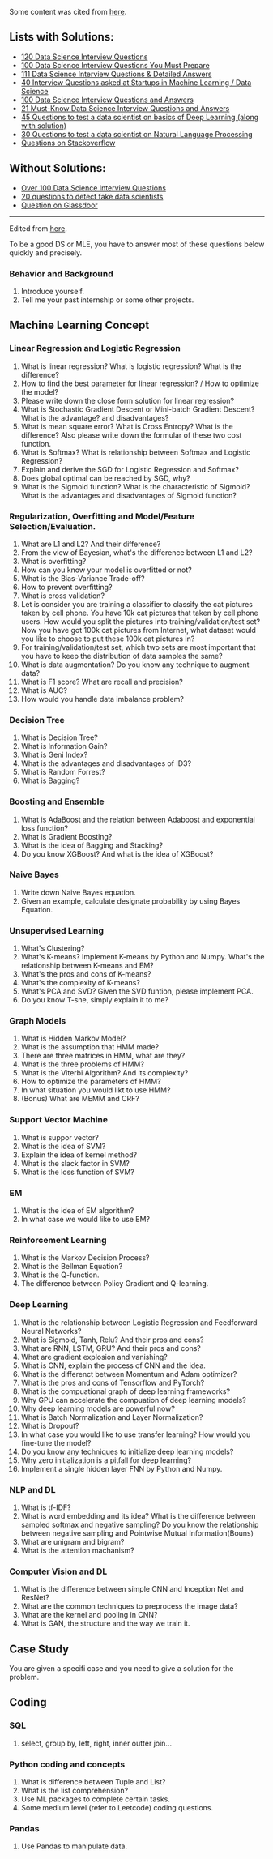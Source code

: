 Some content was cited from [here](https://github.com/Shujian2015/FreeML#--lists-with-solutions).

## Lists with Solutions:
- [120 Data Science Interview Questions](https://github.com/JifuZhao/120-DS-Interview-Questions)
- [100 Data Science Interview Questions You Must Prepare](https://www.edureka.co/blog/interview-questions/data-science-interview-questions/)
- [111 Data Science Interview Questions & Detailed Answers](https://rpubs.com/JDAHAN/172473?lipi=urn%3Ali%3Apage%3Ad_flagship3_pulse_read%3BgFdjeopHQ5C1%2BT367egIug%3D%3D)
- [40 Interview Questions asked at Startups in Machine Learning / Data Science](https://www.analyticsvidhya.com/blog/2016/09/40-interview-questions-asked-at-startups-in-machine-learning-data-science/?lipi=urn%3Ali%3Apage%3Ad_flagship3_pulse_read%3BgFdjeopHQ5C1%2BT367egIug%3D%3D)
- [100 Data Science Interview Questions and Answers](https://www.dezyre.com/article/100-data-science-interview-questions-and-answers-general-for-2017/184?lipi=urn%3Ali%3Apage%3Ad_flagship3_pulse_read%3BgFdjeopHQ5C1%2BT367egIug%3D%3D)
- [21 Must-Know Data Science Interview Questions and Answers](http://www.kdnuggets.com/2016/02/21-data-science-interview-questions-answers.html?lipi=urn%3Ali%3Apage%3Ad_flagship3_pulse_read%3BgFdjeopHQ5C1%2BT367egIug%3D%3D)
- [45 Questions to test a data scientist on basics of Deep Learning (along with solution)](https://www.analyticsvidhya.com/blog/2017/01/must-know-questions-deep-learning/?lipi=urn%3Ali%3Apage%3Ad_flagship3_pulse_read%3BgFdjeopHQ5C1%2BT367egIug%3D%3D)
- [30 Questions to test a data scientist on Natural Language Processing](https://www.analyticsvidhya.com/blog/2017/07/30-questions-test-data-scientist-natural-language-processing-solution-skilltest-nlp/?lipi=urn%3Ali%3Apage%3Ad_flagship3_pulse_read%3BgFdjeopHQ5C1%2BT367egIug%3D%3D)
- [Questions on Stackoverflow](https://stackoverflow.com/questions/tagged/machine-learning?sort=votes&pageSize=15)

## Without Solutions:
- [Over 100 Data Science Interview Questions](http://www.learndatasci.com/data-science-interview-questions/?lipi=urn%3Ali%3Apage%3Ad_flagship3_pulse_read%3BgFdjeopHQ5C1%2BT367egIug%3D%3D)
- [20 questions to detect fake data scientists](https://www.import.io/post/20-questions-to-detect-fake-data-scientists/?lipi=urn%3Ali%3Apage%3Ad_flagship3_pulse_read%3BgFdjeopHQ5C1%2BT367egIug%3D%3D)
- [Question on Glassdoor](https://www.glassdoor.com/Interview/data-scientist-interview-questions-SRCH_KO0,14.htm)

-----------------------------------------------------------------------------------------

Edited from [here](https://github.com/AllenCX/DS-ML-Interview-Questions/edit/master/cheetsheet.md).

To be a good DS or MLE, you have to answer most of these questions below quickly and precisely.

### Behavior and Background
1. Introduce yourself.
2. Tell me your past internship or some other projects. 

## Machine Learning Concept
### Linear Regression and Logistic Regression
1. What is linear regression? What is logistic regression? What is the difference?
2. How to find the best parameter for linear regression? / How to optimize the model?
3. Please write down the close form solution for linear regression?
4. What is Stochastic Gradient Descent or Mini-batch Gradient Descent? What is the advantage? and disadvantages?
5. What is mean square error? What is Cross Entropy? What is the difference? Also please write down the formular of these two cost function.
6. What is Softmax? What is relationship between Softmax and Logistic Regression?
7. Explain and derive the SGD for Logistic Regression and Softmax?
8. Does global optimal can be reached by SGD, why?
9. What is the Sigmoid function? What is the characteristic of Sigmoid? What is the advantages and disadvantages of Sigmoid function?

### Regularization, Overfitting and Model/Feature Selection/Evaluation.
1. What are L1 and L2? And their difference? 
2. From the view of Bayesian, what's the difference between L1 and L2?
3. What is overfitting? 
4. How can you know your model is overfitted or not?
5. What is the Bias-Variance Trade-off?
6. How to prevent overfitting?
7. What is cross validation?
8. Let is consider you are training a classifier to classify the cat pictures taken by cell phone. You have 10k cat pictures that taken by cell phone users. How would you split the pictures into training/validation/test set? Now you have got 100k cat pictures from Internet, what dataset would you like to choose to put these 100k cat pictures in?
9. For training/validation/test set, which two sets are most important that you have to keep the distribution of data samples the same?
10. What is data augmentation? Do you know any technique to augment data?
11. What is F1 score? What are recall and precision?
12. What is AUC?
13. How would you handle data imbalance problem?

### Decision Tree
1. What is Decision Tree?
2. What is Information Gain?
3. What is Geni Index?
4. What is the advantages and disadvantages of ID3?
5. What is Random Forrest?
6. What is Bagging?

### Boosting and Ensemble
1. What is AdaBoost and the relation between Adaboost and exponential loss function?
2. What is Gradient Boosting?
3. What is the idea of Bagging and Stacking?
4. Do you know XGBoost? And what is the idea of XGBoost?

### Naive Bayes
1. Write down Naive Bayes equation. 
2. Given an example, calculate designate probability by using Bayes Equation.

### Unsupervised Learning
1. What's Clustering?
2. What's K-means? Implement K-means by Python and Numpy. What's the relationship between K-means and EM?
3. What's the pros and cons of K-means?
4. What's the complexity of K-means?
5. What's PCA and SVD? Given the SVD funtion, please implement PCA.
6. Do you know T-sne, simply explain it to me?

### Graph Models
1. What is Hidden Markov Model? 
2. What is the assumption that HMM made?
3. There are three matrices in HMM, what are they?
3. What is the three problems of HMM?
4. What is the Viterbi Algorithm? And its complexity?
5. How to optimize the parameters of HMM?
6. In what situation you would likt to use HMM?
7. (Bonus) What are MEMM and CRF?

### Support Vector Machine
1. What is suppor vector?
2. What is the idea of SVM?
3. Explain the idea of kernel method?
4. What is the slack factor in SVM?
5. What is the loss function of SVM?

### EM
1. What is the idea of EM algorithm?
2. In what case we would like to use EM?

### Reinforcement Learning
1. What is the Markov Decision Process?
2. What is the Bellman Equation?
3. What is the Q-function.
4. The difference between Policy Gradient and Q-learning.

### Deep Learning
1. What is the relationship between Logistic Regression and Feedforward Neural Networks?
2. What is Sigmoid, Tanh, Relu? And their pros and cons?
3. What are RNN, LSTM, GRU? And their pros and cons?
4. What are gradient explosion and vanishing?
4. What is CNN, explain the process of CNN and the idea.
5. What is the differenct between Momentum and Adam optimizer?
6. What is the pros and cons of Tensorflow and PyTorch?
7. What is the compuational graph of deep learning frameworks?
8. Why GPU can accelerate the compuation of deep learning models?
9. Why deep learning models are powerful now?
10. What is Batch Normalization and Layer Normalization?
11. What is Dropout? 
12. In what case you would like to use transfer learning? How would you fine-tune the model?
13. Do you know any techniques to initialize deep learning models?
14. Why zero initialization is a pitfall for deep learning?
15. Implement a single hidden layer FNN by Python and Numpy.

### NLP and DL
1. What is tf-IDF?
2. What is word embedding and its idea? What is the difference between sampled softmax and negative sampling? Do you know the relationship between negative sampling and Pointwise Mutual Information(Bouns)
3. What are unigram and bigram?
4. What is the attention machanism?

### Computer Vision and DL
1. What is the difference between simple CNN and Inception Net and ResNet?
2. What are the common techniques to preprocess the image data?
3. What are the kernel and pooling in CNN?
4. What is GAN, the structure and the way we train it.

## Case Study
You are given a specifi case and you need to give a solution for the problem.

## Coding
### SQL
1. select, group by, left, right, inner outter join...

### Python coding and concepts
1. What is difference between Tuple and List?
2. What is the list comprehension?
3. Use ML packages to complete certain tasks.
4. Some medium level (refer to Leetcode) coding questions.

### Pandas
1. Use Pandas to manipulate data.
